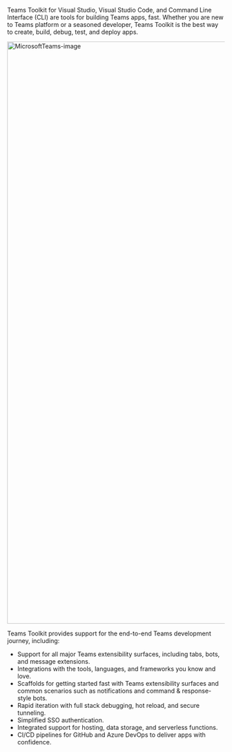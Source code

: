 Teams Toolkit for Visual Studio, Visual Studio Code, and Command Line Interface (CLI) are tools for building Teams apps, fast. Whether you are new to Teams platform or a seasoned developer, Teams Toolkit is the best way to create, build, debug, test, and deploy apps.

<img width="1350" alt="MicrosoftTeams-image" src="https://user-images.githubusercontent.com/11220663/236773048-e2ce0d87-b1f6-4651-9938-f118b415af3b.png">

Teams Toolkit provides support for the end-to-end Teams development journey, including:

* Support for all major Teams extensibility surfaces, including tabs, bots, and message extensions.
* Integrations with the tools, languages, and frameworks you know and love.
* Scaffolds for getting started fast with Teams extensibility surfaces and common scenarios such as notifications and command & response-style bots.
* Rapid iteration with full stack debugging, hot reload, and secure tunneling.
* Simplified SSO authentication.
* Integrated support for hosting, data storage, and serverless functions.
* CI/CD pipelines for GitHub and Azure DevOps to deliver apps with confidence.


